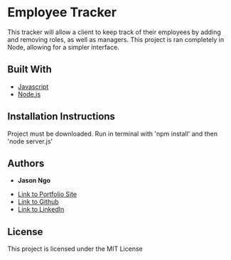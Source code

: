 # Employee Tracker

This tracker will allow a client to keep track of their employees by adding and removing roles, as well as managers. This project is ran completely in Node, allowing for a simpler interface.



## Built With

* [Javascript](https://developer.mozilla.org/en-US/docs/Web/JavaScript)
* [Node.js](https://nodejs.org/en/)

## Installation Instructions

Project must be downloaded. Run in terminal with 'npm install' and then 'node server.js'

## Authors

* **Jason Ngo** 

- [Link to Portfolio Site](https://jsncorn.github.io/portfolio/)
- [Link to Github](https://github.com/jsncorn)
- [Link to LinkedIn](https://www.linkedin.com/in/jason-ngo-050b481b3/)

## License

This project is licensed under the MIT License 

